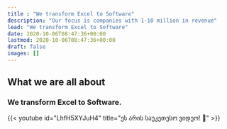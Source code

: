 ```yaml
---
title : "We transform Excel to Software" 
description: "Our focus is companies with 1-10 million in revenue"
lead: "We transform Excel to Software"
date: 2020-10-06T08:47:36+00:00
lastmod: 2020-10-06T08:47:36+00:00
draft: false
images: []
---
```



## What we are all about

### We transform Excel to Software.

{{< youtube id="LhfH5XYJuH4" title="ეს არის საუკეთესო ვიდეო! 🤗" >}}
